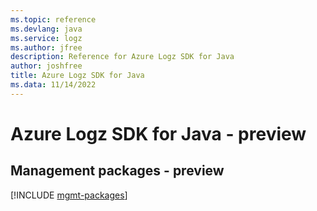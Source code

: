 ```yaml
---
ms.topic: reference
ms.devlang: java
ms.service: logz
ms.author: jfree
description: Reference for Azure Logz SDK for Java
author: joshfree
title: Azure Logz SDK for Java
ms.data: 11/14/2022
---
```

# Azure Logz SDK for Java - preview

## Management packages - preview
[!INCLUDE [mgmt-packages](logz-mgmt-index.md)]